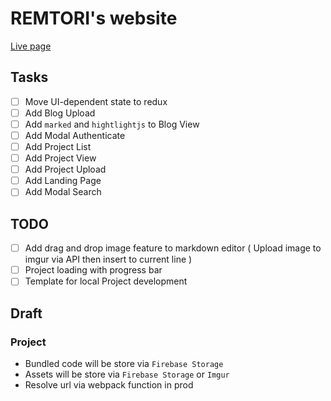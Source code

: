 # REMTORI's website

[Live page](https://remtori.web.app/)

## Tasks

* [ ] Move UI-dependent state to redux
* [ ] Add Blog Upload
* [ ] Add `marked` and `hightlightjs` to Blog View
* [ ] Add Modal Authenticate
* [ ] Add Project List
* [ ] Add Project View
* [ ] Add Project Upload
* [ ] Add Landing Page
* [ ] Add Modal Search

## TODO

* [ ] Add drag and drop image feature to markdown editor ( Upload image to imgur via API then insert to current line )
* [ ] Project loading with progress bar
* [ ] Template for local Project development

## Draft

### Project
- Bundled code will be store via `Firebase Storage`
- Assets will be store via `Firebase Storage` or `Imgur`
- Resolve url via webpack function in prod